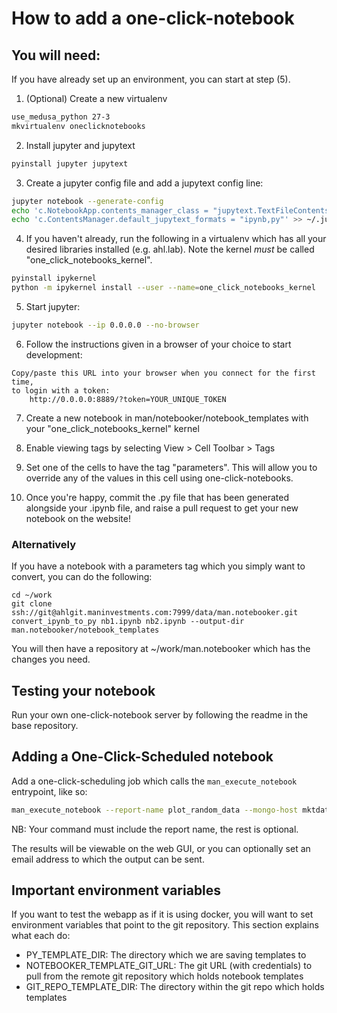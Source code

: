 # How to add a one-click-notebook

## You will need:

If you have already set up an environment, you can start at step (5).

1. (Optional) Create a new virtualenv

```bash
use_medusa_python 27-3
mkvirtualenv oneclicknotebooks
```

2. Install jupyter and jupytext

```bash
pyinstall jupyter jupytext
```

3. Create a jupyter config file and add a jupytext config line:

```bash
jupyter notebook --generate-config
echo 'c.NotebookApp.contents_manager_class = "jupytext.TextFileContentsManager"' >> ~/.jupyter/jupyter_notebook_config.py
echo 'c.ContentsManager.default_jupytext_formats = "ipynb,py"' >> ~/.jupyter/jupyter_notebook_config.py
```

4. If you haven't already, run the following in a virtualenv which has
all your desired libraries installed (e.g. ahl.lab). Note the kernel
*must* be called "one_click_notebooks_kernel".

```bash
pyinstall ipykernel
python -m ipykernel install --user --name=one_click_notebooks_kernel
```

5. Start jupyter:

```bash
jupyter notebook --ip 0.0.0.0 --no-browser
```

6. Follow the instructions given in a browser of your choice to start development:

```
Copy/paste this URL into your browser when you connect for the first time,
to login with a token:
    http://0.0.0.0:8889/?token=YOUR_UNIQUE_TOKEN
```

7. Create a new notebook in
man/notebooker/notebook_templates with your
"one_click_notebooks_kernel" kernel

8. Enable viewing tags by selecting View > Cell Toolbar > Tags

9. Set one of the cells to have the tag "parameters". This will allow you
to override any of the values in this cell using one-click-notebooks.

10. Once you're happy, commit the .py file that has been generated alongside
your .ipynb file, and raise a pull request to get your new notebook on the website!

### Alternatively
If you have a notebook with a parameters tag which you simply want to convert,
you can do the following:

```
cd ~/work
git clone ssh://git@ahlgit.maninvestments.com:7999/data/man.notebooker.git
convert_ipynb_to_py nb1.ipynb nb2.ipynb --output-dir man.notebooker/notebook_templates
```

You will then have a repository at ~/work/man.notebooker which has the
changes you need.


## Testing your notebook

Run your own one-click-notebook server by following the readme in the
base repository.

## Adding a One-Click-Scheduled notebook

Add a one-click-scheduling job which calls the `man_execute_notebook`
entrypoint, like so:

```bash
man_execute_notebook --report-name plot_random_data --mongo-host mktdatad --overrides-as-json '{"n_points": 100}'
```

NB: Your command must include the report name, the rest is optional.

The results will be viewable on the web GUI, or you can optionally set
an email address to which the output can be sent.


## Important environment variables
If you want to test the webapp as if it is using docker, you will want
to set environment variables that point to the git repository. This
section explains what each do:

- PY_TEMPLATE_DIR: The directory which we are saving templates to
- NOTEBOOKER_TEMPLATE_GIT_URL: The git URL (with credentials) to pull
from the remote git repository which holds notebook templates
- GIT_REPO_TEMPLATE_DIR: The directory within the git repo which holds templates
